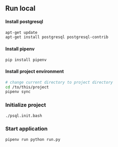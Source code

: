 ## Run local

#### Install postgresql

```bash
apt-get update
apt-get install postgresql postgresql-contrib
```

#### Install pipenv
```bash
pip install pipenv
```

#### Install project environment
```bash
# change current directory to project directory
cd /to/this/project
pipenv sync
```

### Initialize project
```bash
./psql.init.bash
```

### Start application
```bash
pipenv run python run.py
```